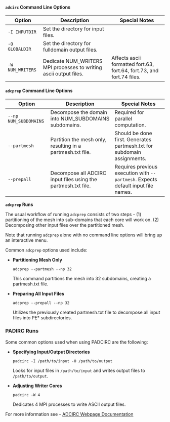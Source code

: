 
#### ``adcirc`` Command Line Options

| Option                            | Description                                                                                   | Special Notes                                                                                 |
| --------------------------------- | --------------------------------------------------------------------------------------------- | --------------------------------------------------------------------------------------------- |
| `-I INPUTDIR`                     | Set the directory for input files.                                                            |                                                                                               |
| `-O GLOBALDIR`                    | Set the directory for fulldomain output files.                                                |                                                                                               |
| `-W NUM_WRITERS`                  | Dedicate NUM_WRITERS MPI processes to writing ascii output files.                             | Affects ascii formatted fort.63, fort.64, fort.73, and fort.74 files.                         |

#### ```adcprep``` Command Line Options

| Option                | Description                                                                                   | Special Notes                                                                    |
| --------------------- | --------------------------------------------------------------------------------------------- | -------------------------------------------------------------------------------- |
| `--np NUM_SUBDOMAINS` | Decompose the domain into NUM_SUBDOMAINS subdomains.                                          | Required for parallel computation.                                               |
| `--partmesh`          | Partition the mesh only, resulting in a partmesh.txt file.                                    | Should be done first. Generates partmesh.txt for subdomain assignments.          |
| `--prepall`           | Decompose all ADCIRC input files using the partmesh.txt file.                                 | Requires previous execution with `--partmesh`. Expects default input file names. |

**``adcprep`` Runs**

The usual workflow of running `adcprep` consists of two steps - (1) partitioning of the mesh into sub-domains that each core will work on. (2) Decomposing other input files over the partitioned mesh.

Note that running `adcprep` alone with no command line options will bring up an interactive menu. 

Common `adcprep` options used include:

- **Partitioning Mesh Only**

  ```
  adcprep --partmesh --np 32
  ```
  
  This command partitions the mesh into 32 subdomains, creating a partmesh.txt file.

- **Preparing All Input Files**

  ```
  adcprep --prepall --np 32
  ```
  
  Utilizes the previously created partmesh.txt file to decompose all input files into PE* subdirectories.

### PADIRC Runs

Some common options used when using PADCIRC are the following:

- **Specifying Input/Output Directories**

  ```
  padcirc -I /path/to/input -O /path/to/output
  ```
  
  Looks for input files in `/path/to/input` and writes output files to `/path/to/output`.

- **Adjusting Writer Cores**

  ```
  padcirc -W 4
  ```
  
  Dedicates 4 MPI processes to write ASCII output files.

For more information see - [ADCIRC Webpage Documentation](https://adcirc.org/home/documentation/generic-adcirc-command-line-options/)
